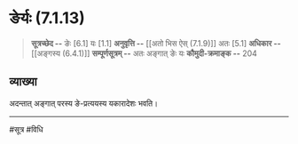 # ङेर्यः (7.1.13)
> **सूत्रच्छेद --** ङेः [6.1] यः [1.1]
> **अनुवृत्ति --** [[अतो भिस ऐस् (7.1.9)]] अतः [5.1]
> **अधिकार --** [[अङ्गस्य (6.4.1)]]
> **सम्पूर्णसूत्रम् --** अतः अङ्गात् ङेः यः
> **कौमुदी-क्रमाङ्क --** 204

## व्याख्या

अदन्तात् अङ्गात् परस्य ङे-प्रत्ययस्य यकारादेशः भवति।

---
#सूत्र #विधि